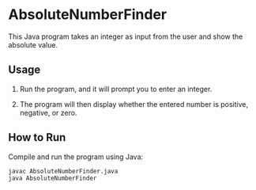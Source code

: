 # AbsoluteNumberFinder

This Java program takes an integer as input from the user and show the absolute value.

## Usage

1. Run the program, and it will prompt you to enter an integer.

2. The program will then display whether the entered number is positive, negative, or zero.

## How to Run

Compile and run the program using Java:

```bash
javac AbsoluteNumberFinder.java
java AbsoluteNumberFinder
